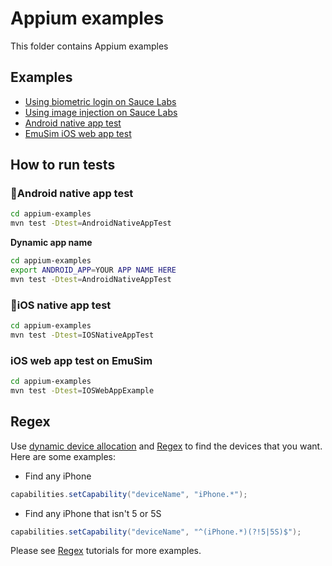 # Appium examples
This folder contains Appium examples

## Examples
* [Using biometric login on Sauce Labs](./src/test/java/com/emusim/biometric_login)
* [Using image injection on Sauce Labs](./src/test/java/com/realdevice/image_injection)
* [Android native app test](./src/test/java/com/realdevice/AndroidNativeAppTest.java)
* [EmuSim iOS web app test](./src/test/java/com/emusim/IOSWebAppExample.java)

## How to run tests

### 🤖Android native app test
```bash
cd appium-examples
mvn test -Dtest=AndroidNativeAppTest
```

**Dynamic app name**

```bash
cd appium-examples
export ANDROID_APP=YOUR APP NAME HERE
mvn test -Dtest=AndroidNativeAppTest
```

### 🍎iOS native app test
```bash
cd appium-examples
mvn test -Dtest=IOSNativeAppTest
```
### iOS web app test on EmuSim
```bash
cd appium-examples
mvn test -Dtest=IOSWebAppExample
```

## Regex

Use [dynamic device allocation](https://wiki.saucelabs.com/display/DOCS/Dynamic+Device+Allocation) and [Regex](https://www.regular-expressions.info/lookaround.html) to find the devices that you want. Here are some examples:

* Find any iPhone
  
```java
capabilities.setCapability("deviceName", "iPhone.*");
```

* Find any iPhone that isn't 5 or 5S

```java
capabilities.setCapability("deviceName", "^(iPhone.*)(?!5|5S)$");
```

Please see [Regex](https://www.regular-expressions.info/lookaround.html) tutorials for more examples.
